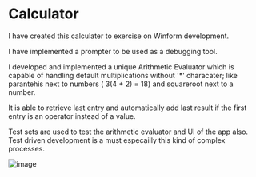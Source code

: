 # Calculator

I have created this calculater to exercise on Winform development.

I have implemented a prompter to be used as a debugging tool.

I developed and implemented a unique Arithmetic Evaluator which is capable of handling default multiplications without '*' characater; 
like parantehis next to numbers ( 3(4 + 2) = 18) and squareroot next to a number.

It is able to retrieve last entry and automatically add last result if the first entry is an operator instead of a value. 

Test sets are used to test the arithmetic evaluator and UI of the app also. Test driven development is a must especailly this kind of complex processes.

![image](https://user-images.githubusercontent.com/46689277/185619003-6ad18fa7-b5af-47b3-8811-544655e47683.png)
